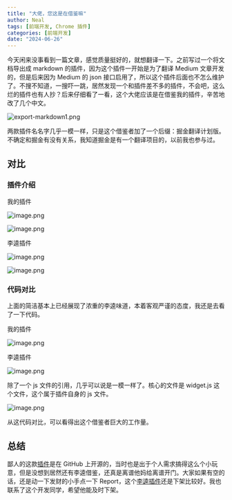 ```yaml
---
title: "大佬，您这是在借鉴嘛"
author: Neal
tags: [前端开发, Chrome 插件]
categories: [前端开发]
date: "2024-06-26" 
---
```


今天闲来没事看到一篇文章，感觉质量挺好的，就想翻译一下。之前写过一个将文档导出成 markdown 的插件，因为这个插件一开始是为了翻译 Medium 文章开发的，但是后来因为 Medium 的 json 接口启用了，所以这个插件后面也不怎么维护了。不搜不知道，一搜吓一跳，居然发现一个和插件差不多的插件，不会吧，这么烂的插件也有人抄？后来仔细看了一看，这个大佬应该是在借鉴我的插件，辛苦地改了几个中文。

![export-markdown1.png](https://s2.loli.net/2024/06/27/UFshrZmgiaCtRPb.png)

两款插件名名字几乎一模一样，只是这个借鉴者加了一个后缀：掘金翻译计划版。不确定和掘金有没有关系，我知道掘金是有一个翻译项目的，以前我也参与过。

## 对比

### 插件介绍

我的插件

![image.png](https://s2.loli.net/2024/06/27/NiF2Wmut8VcIoQL.png)

![image.png](https://s2.loli.net/2024/06/27/YkpfmW3UrxcsGFP.png)

李逵插件

![image.png](https://s2.loli.net/2024/06/27/zwrQXv1eHiDOmox.png)

![image.png](https://s2.loli.net/2024/06/27/5W9kGABKdOEcxiY.png)

### 代码对比

上面的简洁基本上已经展现了浓重的李逵味道，本着客观严谨的态度，我还是去看了一下代码。

我的插件

![image.png](https://s2.loli.net/2024/06/27/6DE4ZUfvYnMrkpV.png)

李逵插件

![image.png](https://s2.loli.net/2024/06/27/Ok9YVIlLcMg3Rty.png)

除了一个 js 文件的引用，几乎可以说是一模一样了。核心的文件是 widget.js 这个文件，这个属于插件自身的 js 文件。

![image.png](https://s2.loli.net/2024/06/27/hoHp1TNFe7kbx8Y.png)

从这代码对比，可以看得出这个借鉴者巨大的工作量。

## 总结

鄙人的这款[插件](https://github.com/madneal/export-to-markdown)是在 GitHub 上开源的，当时也是出于个人需求搞得这么个小玩意，但是没想到居然还有李逵借鉴，还真是离谱他妈给离谱开门。大家如果有空的话，还是动一下发财的小手点一下 Report，这个[李逵插件](https://chromewebstore.google.com/detail/olfhadgfelbdikjlnejcfjeockobpijm?hl=zh-CN&utm_source=ext_sidebar)还是下架比较好。我也联系了这个开发同学，希望他能及时下架。




